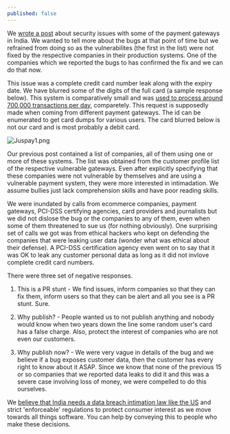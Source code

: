 ```yaml
---
published: false
---
```





We [wrote a post](https://fallible.co/blog/2016/03/30/payment-gateway-hacked-credit-card-leaked/) about security issues with some of the payment gateways in India. We wanted to tell more about the bugs at that point of time but we refrained from doing so as the vulnerabilites (the first in the list) were not fixed by the respective companies in their production systems. One of the companies which we reported the bugs to has confirmed the fix and we can do that now.


This issue was a complete credit card number leak along with the expiry date. We have blurred some of the digits of the full card (a sample response below). This system is comparatively small and was [used to process around 700,000 transactions per day](http://economictimes.indiatimes.com/small-biz/startups/mobile-payments-startup-juspay-gets-rs-40-crore-from-accel-bookmyshow-founders/articleshow/51133079.cms), comparetely. This request is supposedly made when coming from different payment gateways.  The id can be enumerated to get card dumps for various users. The card blurred below is not our card and is most probably a debit card.

![Juspay1.png]({{site.baseurl}}/_posts/Juspay1.png)

Our previous post contained a list of companies, all of them using one or more of these systems. The list was obtained from the customer profile list of the respective vulnerable gateways. Even after explicitly specifying that these companies were not vulnerable by themselves and are using a vulnerable payment system, they were more interested in intimadation. We assume bullies just lack comprehension skills and have poor reading skills.


We were inundated by calls from ecommerce companies, payment gateways, PCI-DSS certifying agencies, card providers and journalists but we did not dislose the bug or the companies to any of them, even when some of them threatened to sue us (for nothing obviously). One surprising set of calls we got was from ethical hackers who kept on defending the companies that were leaking user data (wonder what was ethical about their defense). A PCI-DSS certification agency even went on to say that it was OK to leak any customer personal data as long as it did not invlove complete credit card numbers.



There were three set of negative responses.

1. This is a PR stunt - We find issues, inform companies so that they can fix them, inform users so that they can be alert and all you see is a PR stunt. Sure.

2. Why publish? - People wanted us to not publish anything and nobody would know when two years down the line some random user's card has a false charge. Also, protect the interest of companies who are not even our customers.

3. Why publish now? - We were very vague in details of the bug and we believe if a bug exposes customer data, then the customer has every right to know about it ASAP. Since we know that none of the previous 15 or so companies that we reported data leaks to did it and this was a severe case involving loss of money, we were compelled to do this ourselves.


We [believe that India needs a data breach intimation law like the US](https://www.whitehouse.gov/sites/default/files/omb/legislative/letters/updated-data-breach-notification.pdf) and strict 'enforceable' regulations to protect consumer interest as we move towards all things software. You can help by conveying this to people who make these decisions.


